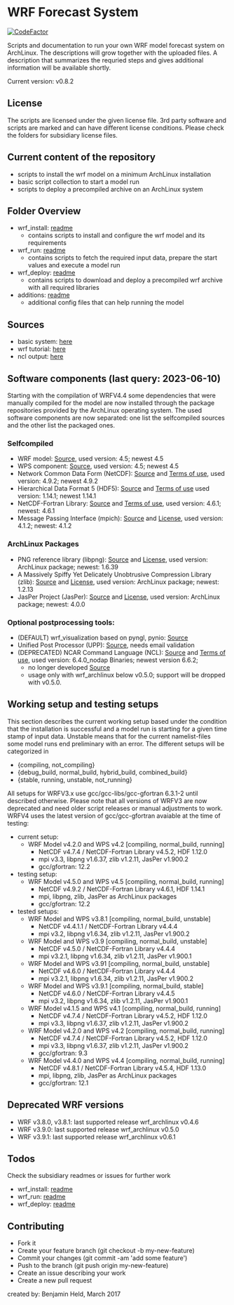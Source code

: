 # WRF Forecast System
[![CodeFactor](https://www.codefactor.io/repository/github/settraziel/wrf_archlinux/badge)](https://www.codefactor.io/repository/github/settraziel/wrf_archlinux)

Scripts and documentation to run your own WRF model forecast system on
ArchLinux. The descriptions will grow together with the uploaded files.
A description that summarizes the requried steps and gives additional
information will be available shortly.

Current version: v0.8.2

## License
The scripts are licensed under the given license file. 3rd party software and
scripts are marked and can have different license conditions. Please check the
folders for subsidiary license files.

## Current content of the repository
* scripts to install the wrf model on a minimum ArchLinux installation
* basic script collection to start a model run
* scripts to deploy a precompiled archive on an ArchLinux system 

## Folder Overview
* wrf_install: [readme](./wrf_install/README.md)
  * contains scripts to install and configure the wrf model and its requirements
* wrf_run: [readme](./wrf_run/README.md)
  * contains scripts to fetch the required input data, prepare the start values and execute a model run
* wrf_deploy: [readme](./wrf_deploy/README.md)
  * contains scripts to download and deploy a precompiled wrf archive with all required libraries
* additions: [readme](./additions/README.md)
  * additional config files that can help running the model

## Sources
* basic system: [here](https://wiki.archlinux.org/index.php/Installation_guide)
* wrf tutorial: [here](http://www2.mmm.ucar.edu/wrf/OnLineTutorial/compilation_tutorial.php)
* ncl output: [here](https://www.ncl.ucar.edu/Applications/)

## Software components (last query: 2023-06-10)
Starting with the compilation of WRFV4.4 some dependencies that were manually compiled for the model are now
installed through the package repositories provided by the ArchLinux operating system. The used software components are
now separated: one list the selfcompiled sources and the other list the packaged ones.

### Selfcompiled
* WRF model: [Source](https://github.com/wrf-model/WRF/releases), used version: 4.5; newest 4.5
* WPS component: [Source](https://github.com/wrf-model/WPS/releases), used version: 4.5; newest 4.5
* Network Common Data Form (NetCDF): [Source](https://github.com/Unidata/netcdf-c/releases) and [Terms of use](https://www2.ucar.edu/terms-of-use), used version: 4.9.2; newest 4.9.2
* Hierarchical Data Format 5 (HDF5): [Source](https://github.com/HDFGroup/hdf5/) and [Terms of use](https://github.com/HDFGroup/hdf5/blob/develop/COPYING) used version: 1.14.1; newest 1.14.1
* NetCDF-Fortran Library: [Source](https://github.com/Unidata/netcdf-fortran/releases) and [Terms of use](https://www2.ucar.edu/terms-of-use), used version: 4.6.1; newest: 4.6.1
* Message Passing Interface (mpich): [Source](https://www.mpich.org/) and [License](http://git.mpich.org/mpich.git/blob/HEAD:/COPYRIGHT), used version: 4.1.2; newest: 4.1.2

### ArchLinux Packages
* PNG reference library (libpng): [Source](http://www.libpng.org/pub/png/libpng.html) and [License](http://www.libpng.org/pub/png/src/libpng-LICENSE.txt), used version: ArchLinux package; newest: 1.6.39
* A Massively Spiffy Yet Delicately Unobtrusive Compression Library (zlib): [Source](http://www.zlib.net) and [License](http://www.zlib.net/zlib_license.html), used version: ArchLinux package; newest: 1.2.13
* JasPer Project (JasPer): [Source](https://www.ece.uvic.ca/~frodo/jasper/) and [License](https://www.ece.uvic.ca/~frodo/jasper/LICENSE), used version: ArchLinux package; newest: 4.0.0

### Optional postprocessing tools:
* (DEFAULT) wrf_visualization based on pyngl, pynio: [Source](https://github.com/SettRaziel/wrf_visualization)
* Unified Post Processor (UPP): [Source](http://www.dtcenter.org/wrf-nmm/users/downloads/index.php), needs email validation
* (DEPRECATED) NCAR Command Language (NCL): [Source](https://www.ncl.ucar.edu/Download/) and [Terms of use](https://www2.ucar.edu/terms-of-use), 
  used version: 6.4.0_nodap Binaries; newest version 6.6.2; 
    - no longer developed [Source](https://www.ncl.ucar.edu/Document/Pivot_to_Python/september_2019_update.shtml)
    - usage only with wrf_archlinux below v0.5.0; support will be dropped with v0.5.0.

## Working setup and testing setups
This section describes the current working setup based under the condition that the installation is
successful and a model run is starting for a given time stamp of input data. Unstable means that for
the current namelist-files some model runs end preliminary with an error.
The different setups will be categorized in
* {compiling, not_compiling}
* {debug_build, normal_build, hybrid_build, combined_build}
* {stable, running, unstable, not_running}

All setups for WRFV3.x use gcc/gcc-libs/gcc-gfortran 6.3.1-2 until described otherwise.
Please note that all versions of WRFV3 are now deprecated and need older script releases or manual adjustments to work.
WRFV4 uses the latest version of gcc/gcc-gfortran avaiable at the time of testing:
* current setup:
  - WRF Model v4.2.0 and WPS v4.2 [compiling, normal_build, running]
    - NetCDF v4.7.4 / NetCDF-Fortran Library v4.5.2, HDF 1.12.0
    - mpi v3.3, libpng v1.6.37, zlib v1.2.11, JasPer v1.900.2
    - gcc/gfortran: 12.2
* testing setup:
  - WRF Model v4.5.0 and WPS v4.5 [compiling, normal_build, running]
    - NetCDF v4.9.2 / NetCDF-Fortran Library v4.6.1, HDF 1.14.1
    - mpi, libpng, zlib, JasPer as ArchLinux packages
    - gcc/gfortran: 12.2
* tested setups:
  - WRF Model and WPS v3.8.1 [compiling, normal_build, unstable]
    - NetCDF v4.4.1.1 / NetCDF-Fortran Library v4.4.4
    - mpi v3.2, libpng v1.6.34, zlib v1.2.11, JasPer v1.900.2
  - WRF Model and WPS v3.9 [compiling, normal_build, unstable]
    - NetCDF v4.5.0 / NetCDF-Fortran Library v4.4.4
    - mpi v3.2.1, libpng v1.6.34, zlib v1.2.11, JasPer v1.900.1
  - WRF Model and WPS v3.91 [compiling, normal_build, unstable]
    - NetCDF v4.6.0 / NetCDF-Fortran Library v4.4.4
    - mpi v3.2.1, libpng v1.6.34, zlib v1.2.11, JasPer v1.900.2
  - WRF Model and WPS v3.9.1 [compiling, normal_build, stable]
    - NetCDF v4.6.0 / NetCDF-Fortran Library v4.4.5
    - mpi v3.2, libpng v1.6.34, zlib v1.2.11, JasPer v1.900.1
  - WRF Model v4.1.5 and WPS v4.1 [compiling, normal_build, running]
    - NetCDF v4.7.4 / NetCDF-Fortran Library v4.5.2, HDF 1.12.0
    - mpi v3.3, libpng v1.6.37, zlib v1.2.11, JasPer v1.900.2
  - WRF Model v4.2.0 and WPS v4.2 [compiling, normal_build, running]
    - NetCDF v4.7.4 / NetCDF-Fortran Library v4.5.2, HDF 1.12.0
    - mpi v3.3, libpng v1.6.37, zlib v1.2.11, JasPer v1.900.2
    - gcc/gfortran: 9.3
  - WRF Model v4.4.0 and WPS v4.4 [compiling, normal_build, running]
    - NetCDF v4.8.1 / NetCDF-Fortran Library v4.5.4, HDF 1.13.0
    - mpi, libpng, zlib, JasPer as ArchLinux packages
    - gcc/gfortran: 12.1

## Deprecated WRF versions
* WRF v3.8.0, v3.8.1: last supported release wrf_archlinux v0.4.6
* WRF v3.9.0: last supported release wrf_archlinux v0.5.0
* WRF v3.9.1: last supported release wrf_archlinux v0.6.1

## Todos
Check the subsidiary readmes or issues for further work
* wrf_install: [readme](./wrf_install/README.md)
* wrf_run: [readme](./wrf_run/README.md)
* wrf_deploy: [readme](./wrf_deploy/README.md)

## Contributing
* Fork it
* Create your feature branch (git checkout -b my-new-feature)
* Commit your changes (git commit -am 'add some feature')
* Push to the branch (git push origin my-new-feature)
* Create an issue describing your work
* Create a new pull request

created by: Benjamin Held, March 2017
